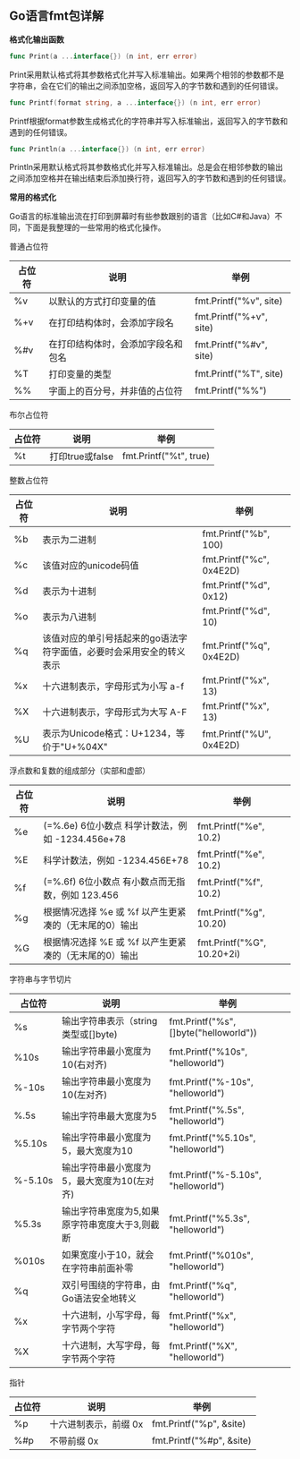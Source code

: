 ## Go语言fmt包详解

**格式化输出函数**

```go
func Print(a ...interface{}) (n int, err error)
```

Print采用默认格式将其参数格式化并写入标准输出。如果两个相邻的参数都不是字符串，会在它们的输出之间添加空格，返回写入的字节数和遇到的任何错误。

```go
func Printf(format string, a ...interface{}) (n int, err error)
```

Printf根据format参数生成格式化的字符串并写入标准输出，返回写入的字节数和遇到的任何错误。

```go
func Println(a ...interface{}) (n int, err error)
```

Println采用默认格式将其参数格式化并写入标准输出。总是会在相邻参数的输出之间添加空格并在输出结束后添加换行符，返回写入的字节数和遇到的任何错误。

**常用的格式化**

Go语言的标准输出流在打印到屏幕时有些参数跟别的语言（比如C#和Java）不同，下面是我整理的一些常用的格式化操作。

普通占位符

| 占位符 | 说明                               | 举例                    |
| ------ | ---------------------------------- | ----------------------- |
| %v     | 以默认的方式打印变量的值           | fmt.Printf("%v", site)  |
| %+v    | 在打印结构体时，会添加字段名       | fmt.Printf("%+v", site) |
| %#v    | 在打印结构体时，会添加字段名和包名 | fmt.Printf("%#v", site) |
| %T     | 打印变量的类型                     | fmt.Printf("%T", site)  |
| %%     | 字面上的百分号，并非值的占位符     | fmt.Printf("%%")        |

布尔占位符

| 占位符 | 说明            | 举例                   |
| ------ | --------------- | ---------------------- |
| %t     | 打印true或false | fmt.Printf("%t", true) |

整数占位符

| 占位符 | 说明                                                         | 举例                     |
| ------ | ------------------------------------------------------------ | ------------------------ |
| %b     | 表示为二进制                                                 | fmt.Printf("%b", 100)    |
| %c     | 该值对应的unicode码值                                        | fmt.Printf("%c", 0x4E2D) |
| %d     | 表示为十进制                                                 | fmt.Printf("%d", 0x12)   |
| %o     | 表示为八进制                                                 | fmt.Printf("%d", 10)     |
| %q     | 该值对应的单引号括起来的go语法字符字面值，必要时会采用安全的转义表示 | fmt.Printf("%q", 0x4E2D) |
| %x     | 十六进制表示，字母形式为小写 a-f                             | fmt.Printf("%x", 13)     |
| %X     | 十六进制表示，字母形式为大写 A-F                             | fmt.Printf("%x", 13)     |
| %U     | 表示为Unicode格式：U+1234，等价于"U+%04X"                    | fmt.Printf("%U", 0x4E2D) |

浮点数和复数的组成部分（实部和虚部）

| 占位符 | 说明                                                  | 举例                       |
| ------ | ----------------------------------------------------- | -------------------------- |
| %e     | (=%.6e) 6位小数点 科学计数法，例如 -1234.456e+78      | fmt.Printf("%e", 10.2)     |
| %E     | 科学计数法，例如 -1234.456E+78                        | fmt.Printf("%e", 10.2)     |
| %f     | (=%.6f) 6位小数点 有小数点而无指数，例如 123.456      | fmt.Printf("%f", 10.2)     |
| %g     | 根据情况选择 %e 或 %f 以产生更紧凑的（无末尾的0）输出 | fmt.Printf("%g", 10.20)    |
| %G     | 根据情况选择 %E 或 %f 以产生更紧凑的（无末尾的0）输出 | fmt.Printf("%G", 10.20+2i) |

字符串与字节切片

| 占位符  | 说明                                           | 举例                                   |
| ------- | ---------------------------------------------- | -------------------------------------- |
| %s      | 输出字符串表示（string类型或[]byte)            | fmt.Printf("%s", []byte("helloworld")) |
| %10s    | 输出字符串最小宽度为10(右对齐)                 | fmt.Printf("%10s", "helloworld")       |
| %-10s   | 输出字符串最小宽度为10(左对齐)                 | fmt.Printf("%-10s", "helloworld")      |
| %.5s    | 输出字符串最大宽度为5                          | fmt.Printf("%.5s", "helloworld")       |
| %5.10s  | 输出字符串最小宽度为5，最大宽度为10            | fmt.Printf("%5.10s", "helloworld")     |
| %-5.10s | 输出字符串最小宽度为5，最大宽度为10(左对齐)    | fmt.Printf("%-5.10s", "helloworld")    |
| %5.3s   | 输出字符串宽度为5,如果原字符串宽度大于3,则截断 | fmt.Printf("%5.3s", "helloworld")      |
| %010s   | 如果宽度小于10，就会在字符串前面补零           | fmt.Printf("%010s", "helloworld")      |
| %q      | 双引号围绕的字符串，由Go语法安全地转义         | fmt.Printf("%q", "helloworld")         |
| %x      | 十六进制，小写字母，每字节两个字符             | fmt.Printf("%x", "helloworld")         |
| %X      | 十六进制，大写字母，每字节两个字符             | fmt.Printf("%X", "helloworld")         |

指针

| 占位符 | 说明                  | 举例                     |
| ------ | --------------------- | ------------------------ |
| %p     | 十六进制表示，前缀 0x | fmt.Printf("%p", &site)  |
| %#p    | 不带前缀 0x           | fmt.Printf("%#p", &site) |

